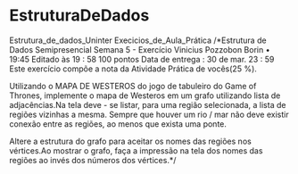 # EstruturaDeDados
Estrutura_de_dados_Uninter
Execicios_de_Aula_Prática
/*Estrutura de Dados Semipresencial
Semana 5 - Exercício
Vinicius Pozzobon Borin
•
19:45 Editado às 19 : 58
100 pontos
Data de entrega : 30 de mar. 23 : 59
Este exercício compõe a nota da Atividade Prática de vocês(25 %).

Utilizando o MAPA DE WESTEROS do jogo de tabuleiro do Game of Thrones, implemente o mapa de Westeros em um grafo utilizando lista de adjacências.Na tela deve - se listar, para uma região selecionada, a lista de regiões vizinhas a mesma.
Sempre que houver um rio / mar não deve existir conexão entre as regiões, ao menos que exista uma ponte.

Altere a estrutura do grafo para aceitar os nomes das regiões nos vértices.Ao mostrar o grafo, faça a impressão na tela dos nomes das regiões ao invés dos números dos vértices.*/
